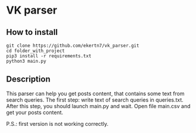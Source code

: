 # VK parser

## How to install

```
git clone https://github.com/ekertn7/vk_parser.git
cd folder_with_project
pip3 install -r requirements.txt
python3 main.py
```

## Description

This parser can help you get posts content, that contains some text from search queries.
The first step: write text of search queries in queries.txt.
After this step, you should launch main.py and wait.
Open file main.csv and get your posts content.

P.S.: first version is not working correctly.